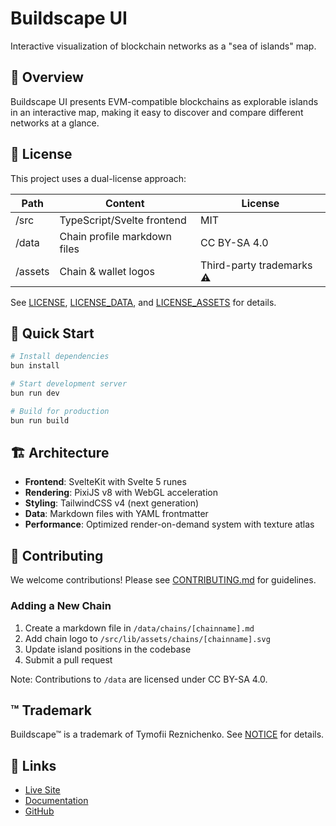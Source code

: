 # Buildscape UI

Interactive visualization of blockchain networks as a "sea of islands" map.

## 🌊 Overview

Buildscape UI presents EVM-compatible blockchains as explorable islands in an interactive map, making it easy to discover and compare different networks at a glance.

## 📜 License

This project uses a dual-license approach:

| Path    | Content                      | License                   |
| ------- | ---------------------------- | ------------------------- |
| /src    | TypeScript/Svelte frontend   | MIT                       |
| /data   | Chain profile markdown files | CC BY-SA 4.0              |
| /assets | Chain & wallet logos         | Third-party trademarks ⚠️ |

See [LICENSE](LICENSE), [LICENSE_DATA](LICENSE_DATA), and [LICENSE_ASSETS](LICENSE_ASSETS) for details.

## 🚀 Quick Start

```bash
# Install dependencies
bun install

# Start development server
bun run dev

# Build for production
bun run build
```

## 🏗️ Architecture

- **Frontend**: SvelteKit with Svelte 5 runes
- **Rendering**: PixiJS v8 with WebGL acceleration
- **Styling**: TailwindCSS v4 (next generation)
- **Data**: Markdown files with YAML frontmatter
- **Performance**: Optimized render-on-demand system with texture atlas

## 🤝 Contributing

We welcome contributions! Please see [CONTRIBUTING.md](CONTRIBUTING.md) for guidelines.

### Adding a New Chain

1. Create a markdown file in `/data/chains/[chainname].md`
2. Add chain logo to `/src/lib/assets/chains/[chainname].svg`
3. Update island positions in the codebase
4. Submit a pull request

Note: Contributions to `/data` are licensed under CC BY-SA 4.0.

## ™️ Trademark

Buildscape™ is a trademark of Tymofii Reznichenko. See [NOTICE](NOTICE) for details.

## 🔗 Links

- [Live Site](https://buildscape.org)
- [Documentation](https://docs.buildscape.org)
- [GitHub](https://github.com/buildscape/buildscape-ui)
